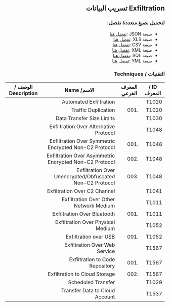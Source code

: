 <div dir="rtl" align='right'>

## Exfiltration تسريب البيانات 


### لتحميل بصيغ متعددة تفضل:
- صيغة JSON :[تفضل هنا]() 
- صيغة XLS :[تفضل هنا]()
- صيغة CSV :[تفضل هنا]() 
- صيغة XML :[تفضل هنا]()
- صيغة SQL :[تفضل هنا]()
- صيغة YML :[تفضل هنا]()
 
### التقنيات / Techniques

| ID / المعرف | المعرف الفرعي | الاسم/ Name                                               |  الوصف / Description |
|-------------|---------------|-----------------------------------------------------------|----------------------|
| T1020       |               | Automated Exfiltration                                    |                      |
| T1020       | .001          | Traffic Duplication                                       |                      |
| T1030       |               | Data Transfer Size Limits                                 |                      |
| T1048       |               | Exfiltration Over Alternative Protocol                    |                      |
| T1048       | .001          | Exfiltration Over Symmetric Encrypted Non-C2 Protocol     |                      |
| T1048       | .002          | Exfiltration Over Asymmetric Encrypted Non-C2 Protocol    |                      |
| T1048       | .003          | Exfiltration Over Unencrypted/Obfuscated Non-C2 Protocol  |                      |
| T1041       |               | Exfiltration Over C2 Channel                              |                      |
| T1011       |               | Exfiltration Over Other Network Medium                    |                      |
| T1011       | .001          | Exfiltration Over Bluetooth                               |                      |
| T1052       |               | Exfiltration Over Physical Medium                         |                      |
| T1052       | .001          | Exfiltration over USB                                     |                      |
| T1567       |               | Exfiltration Over Web Service                             |                      |
| T1567       | .001          | Exfiltration to Code Repository                           |                      |
| T1567       | .002          | Exfiltration to Cloud Storage                             |                      |
| T1029       |               | Scheduled Transfer                                        |                      |
| T1537       |               | Transfer Data to Cloud Account                            |                      |


</div>
